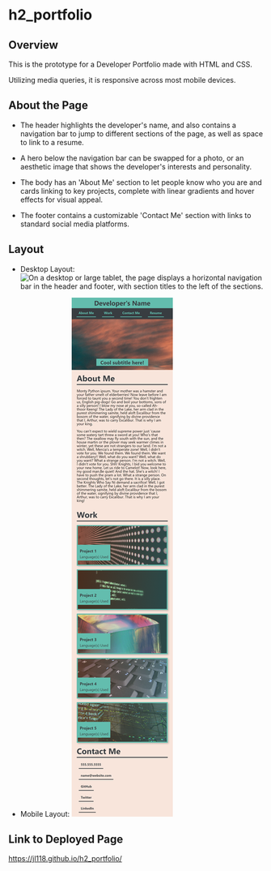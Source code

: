 # h2_portfolio

## Overview

This is the prototype for a Developer Portfolio made with HTML and CSS.

Utilizing media queries, it is responsive across most mobile devices.

## About the Page

* The header highlights the developer's name, and also contains a navigation bar to jump to different sections of the page, as well as space to link to a resume.

* A hero below the navigation bar can be swapped for a photo, or an aesthetic image that shows the developer's interests and personality.

* The body has an 'About Me' section to let people know who you are and cards linking to key projects, complete with linear gradients and hover effects for visual appeal. 

* The footer contains a customizable 'Contact Me' section with links to standard social media platforms. 

## Layout

* Desktop Layout:
    ![On a desktop or large tablet, the page displays a horizontal navigation bar in the header and footer, with section titles to the left of the sections.](./assets/images/fullsize_screenshot.png)

* Mobile Layout:
    ![On a mobile device, the page displays a more vertical layout and one card per row.](./assets/images/mobile_screenshot.png)

## Link to Deployed Page

https://jl118.github.io/h2_portfolio/
